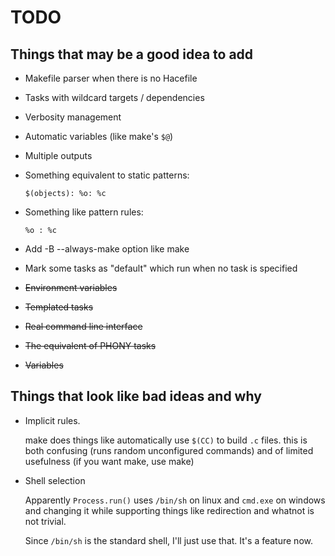 # TODO

## Things that may be a good idea to add

* Makefile parser when there is no Hacefile
* Tasks with wildcard targets / dependencies
* Verbosity management
* Automatic variables (like make's `$@`)
* Multiple outputs
* Something equivalent to static patterns:

  `$(objects): %o: %c`

* Something like pattern rules:

  `%o : %c`
* Add -B --always-make option like make
* Mark some tasks as "default" which run when no task is specified

* ~~Environment variables~~
* ~~Templated tasks~~
* ~~Real command line interface~~
* ~~The equivalent of PHONY tasks~~
* ~~Variables~~

## Things that look like bad ideas and why

* Implicit rules.

  make does things like automatically use `$(CC)` to build `.c` files.
  this is both confusing (runs random unconfigured commands)
  and of limited usefulness (if you want make, use make)

* Shell selection

  Apparently `Process.run()` uses `/bin/sh` on linux and `cmd.exe` on
  windows and changing it while supporting things like redirection and
  whatnot is not trivial.

  Since `/bin/sh` is the standard shell, I'll just use that. It's a feature
  now.
